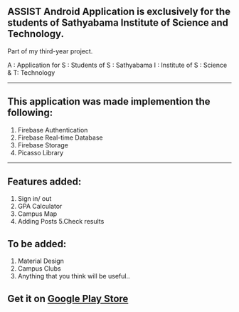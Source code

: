 ## ASSIST Android Application is exclusively for the students of Sathyabama Institute of Science and Technology.
Part of my third-year project.

A : Application for
S : Students of
S : Sathyabama
I : Institute of 
S : Science &
T: Technology

---------------------------------------------------------------------------------------------------------------------------------

## This application was made implemention the following:
1. Firebase Authentication
2. Firebase Real-time Database
3. Firebase Storage
4. Picasso Library

------------------------------------------------------------------------------------------------------------------------------------
## Features added:
1. Sign in/ out
2. GPA Calculator
3. Campus Map
4. Adding Posts
5.Check results

## To be added:
1. Material Design 
2. Campus Clubs
3. Anything that you think will be useful..


## Get it on [Google Play Store](https://play.google.com/store/apps/details?id=com.theworkingbros.ak.assist)

